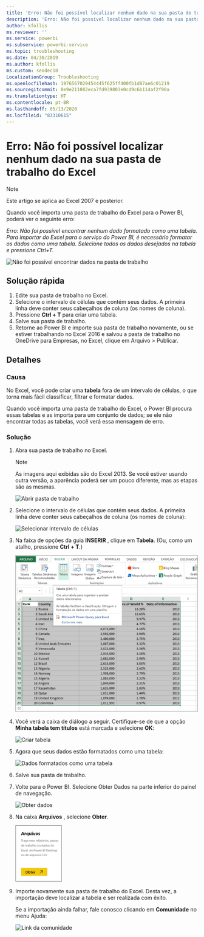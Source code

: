 ```yaml
---
title: 'Erro: Não foi possível localizar nenhum dado na sua pasta de trabalho do Excel'
description: 'Erro: Não foi possível localizar nenhum dado na sua pasta de trabalho do Excel'
author: kfollis
ms.reviewer: ''
ms.service: powerbi
ms.subservice: powerbi-service
ms.topic: troubleshooting
ms.date: 04/30/2019
ms.author: kfollis
ms.custom: seodec18
LocalizationGroup: Troubleshooting
ms.openlocfilehash: 1976567029454445f625ff400fb1d87ae6c01219
ms.sourcegitcommit: 0e9e211082eca7fd939803e0cd9c6b114af2f90a
ms.translationtype: HT
ms.contentlocale: pt-BR
ms.lasthandoff: 05/13/2020
ms.locfileid: "83310615"
---
```

# <a name="error-we-couldnt-find-any-data-in-your-excel-workbook"></a>Erro: Não foi possível localizar nenhum dado na sua pasta de trabalho do Excel

>[!NOTE]  
>Este artigo se aplica ao Excel 2007 e posterior.

Quando você importa uma pasta de trabalho do Excel para o Power BI, poderá ver o seguinte erro:

*Erro: Não foi possível encontrar nenhum dado formatado como uma tabela. Para importar do Excel para o serviço do Power BI, é necessário formatar os dados como uma tabela. Selecione todos os dados desejados na tabela e pressione Ctrl+T.*

![Não foi possível encontrar dados na pasta de trabalho](media/service-admin-troubleshoot-excel-workbook-data/power-bi-we-couldnt-find-any-data.png)

## <a name="quick-solution"></a>Solução rápida
1. Edite sua pasta de trabalho no Excel.
2. Selecione o intervalo de células que contém seus dados. A primeira linha deve conter seus cabeçalhos de coluna (os nomes de coluna).
3. Pressione **Ctrl + T** para criar uma tabela.
4. Salve sua pasta de trabalho.
5. Retorne ao Power BI e importe sua pasta de trabalho novamente, ou se estiver trabalhando no Excel 2016 e salvou a pasta de trabalho no OneDrive para Empresas, no Excel, clique em Arquivo > Publicar.

## <a name="details"></a>Detalhes
### <a name="cause"></a>Causa
No Excel, você pode criar uma **tabela** fora de um intervalo de células, o que torna mais fácil classificar, filtrar e formatar dados.

Quando você importa uma pasta de trabalho do Excel, o Power BI procura essas tabelas e as importa para um conjunto de dados; se ele não encontrar todas as tabelas, você verá essa mensagem de erro.

### <a name="solution"></a>Solução
1. Abra sua pasta de trabalho no Excel. 
    >[!NOTE]
    >As imagens aqui exibidas são do Excel 2013. Se você estiver usando outra versão, a aparência poderá ser um pouco diferente, mas as etapas são as mesmas.
    
    ![Abrir pasta de trabalho](media/service-admin-troubleshoot-excel-workbook-data/power-bi-troubleshoot-excel-worksheet-1.png)
2. Selecione o intervalo de células que contém seus dados. A primeira linha deve conter seus cabeçalhos de coluna (os nomes de coluna):
   
    ![Selecionar intervalo de células](media/service-admin-troubleshoot-excel-workbook-data/power-bi-troubleshoot-excel-worksheet-2.png)
3. Na faixa de opções da guia **INSERIR** , clique em **Tabela**. (Ou, como um atalho, pressione **Ctrl + T**.)
   
    ![Inserir tabela](media/service-admin-troubleshoot-excel-workbook-data/power-bi-troubleshoot-excel-worksheet-3.png)
4. Você verá a caixa de diálogo a seguir. Certifique-se de que a opção **Minha tabela tem títulos** está marcada e selecione **OK**:
   
    ![Criar tabela](media/service-admin-troubleshoot-excel-workbook-data/power-bi-troubleshoot-excel-create-table.png)
5. Agora que seus dados estão formatados como uma tabela:
   
    ![Dados formatados como uma tabela](media/service-admin-troubleshoot-excel-workbook-data/power-bi-troubleshoot-excel-table.png)
6. Salve sua pasta de trabalho.
7. Volte para o Power BI. Selecione Obter Dados na parte inferior do painel de navegação.
   
    ![Obter dados](media/service-admin-troubleshoot-excel-workbook-data/power-bi-get-data.png)
8. Na caixa **Arquivos** , selecione **Obter**.
   
    ![Obter arquivos](media/service-admin-troubleshoot-excel-workbook-data/power-bi-get-files.png)
9. Importe novamente sua pasta de trabalho do Excel. Desta vez, a importação deve localizar a tabela e ser realizada com êxito.
   
    Se a importação ainda falhar, fale conosco clicando em **Comunidade** no menu Ajuda:
   
    ![Link da comunidade](media/service-admin-troubleshoot-excel-workbook-data/power-bi-question-menu-community.png)
